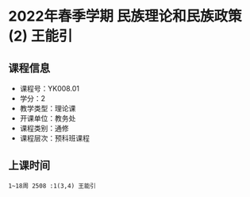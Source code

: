 # 2022年春季学期 民族理论和民族政策(2) 王能引






## 课程信息

- 课程号：YK008.01
- 学分：2
- 教学类型：理论课
- 开课单位：教务处
- 课程类别：通修
- 课程层次：预科班课程

## 上课时间

```
1~18周 2508 :1(3,4) 王能引
```

